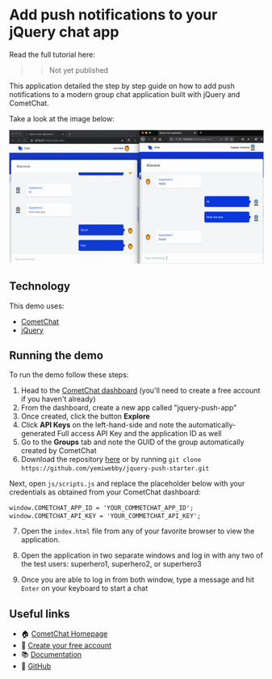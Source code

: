# Add push notifications to your jQuery chat app

Read the full tutorial here:

>> Not yet published

This application detailed the step by step guide on how to add push notifications to a modern group chat application built with jQuery and CometChat.

Take a look at the image below:

<img src="screenshots/screenshot_1.gif">


## Technology

This demo uses:
* [CometChat](https://cometchat.com/)
* [jQuery](https://jquery.com/)


## Running the demo
To run the demo follow these steps:

1. Head to the [CometChat dashboard](https://app.cometchat.com/) (you'll need to create a free account if you haven't already)
2. From the dashboard, create a new app called "jquery-push-app"
3. Once created, click the button **Explore**
4. Click **API Keys** on the left-hand-side and note the automatically-generated Full access API Key and the application ID as well
5. Go to the **Groups** tab and note the GUID of the group automatically created by CometChat
6. Download the repository [here](https://github.com/yemiwebby/jquery-push-starter/archive/master.zip) or by running `git clone https://github.com/yemiwebby/jquery-push-starter.git`

Next, open `js/scripts.js` and replace the placeholder below with your credentials as obtained from your CometChat dashboard:

```
window.COMETCHAT_APP_ID = 'YOUR_COMMETCHAT_APP_ID';
window.COMETCHAT_API_KEY = 'YOUR_COMMETCHAT_API_KEY';
```

7. Open the `index.html` file from any of your favorite browser to view the application.

8. Open the application in two separate windows and log in with any two of the test users: superhero1, superhero2, or superhero3

9. Once you are able to log in from both window, type a message and hit `Enter` on your keyboard to start a chat


## Useful links
* 🏠 [CometChat Homepage](https://www.cometchat.com/pro)
* 🚀 [Create your free account](https://app.cometchat.com/#/apps)
* 📚 [Documentation](https://prodocs.cometchat.com/docs)
* 👾 [GitHub](https://github.com/CometChat-Pro)
